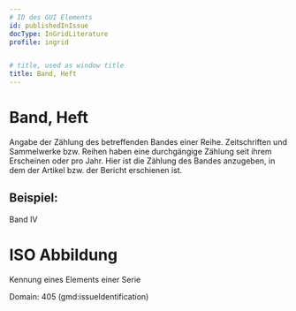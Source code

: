 ```yaml
---
# ID des GUI Elements
id: publishedInIssue
docType: InGridLiterature
profile: ingrid


# title, used as window title
title: Band, Heft
---
```


# Band, Heft

Angabe der Zählung des betreffenden Bandes einer Reihe. Zeitschriften und Sammelwerke bzw. Reihen haben eine durchgängige Zählung seit ihrem Erscheinen oder pro Jahr. Hier ist die Zählung des Bandes anzugeben, in dem der Artikel bzw. der Bericht erschienen ist.

## Beispiel:

Band IV

# ISO Abbildung

Kennung eines Elements einer Serie

Domain: 405 (gmd:issueIdentification)
